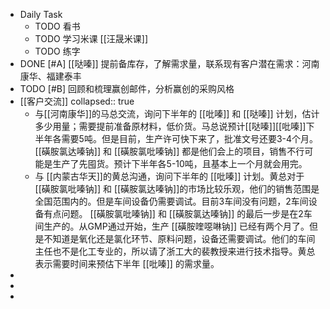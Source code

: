 - Daily Task
	- TODO 看书
	- TODO 学习米课 [[汪晟米课]]
	- TODO 练字
- DONE [#A] [[哒嗪]] 提前备库存，了解需求量，联系现有客户潜在需求：河南康华、福建泰丰
- TODO [#B] 回顾和梳理赢创邮件，分析赢创的采购风格
- [[客户交流]]
  collapsed:: true
	- 与[[河南康华]]的马总交流，询问下半年的 [[吡嗪]] 和 [[哒嗪]] 计划，估计多少用量；需要提前准备原材料，低价货。马总说预计[[哒嗪]][[吡嗪]]下半年各需要5吨。但是目前，生产许可快下来了，批准文号还要3-4个月。 [[磺胺氯达嗪钠]] 和 [[磺胺氯吡嗪钠]] 都是他们会上的项目，销售不行可能是生产了先囤货。预计下半年各5-10吨，且基本上一个月就会用完。
	- 与 [[内蒙古华天]]的黄总沟通，询问下半年的 [[吡嗪]] 计划。黄总对于 [[磺胺氯吡嗪钠]] 和 [[磺胺氯达嗪钠]]的市场比较乐观，他们的销售范围是全国范围内的。但是车间设备仍需要调试。目前3车间没有问题，2车间设备有点问题。 [[磺胺氯吡嗪钠]] 和 [[磺胺氯达嗪钠]] 的最后一步是在2车间生产的。从GMP通过开始，生产 [[磺胺喹噁啉钠]] 已经有两个月了。但是不知道是氧化还是氯化环节、原料问题，设备还需要调试。他们的车间主任也不是化工专业的，所以请了浙工大的裴教授来进行技术指导。黄总表示需要时间来预估下半年 [[吡嗪]] 的需求量。
-
-
-